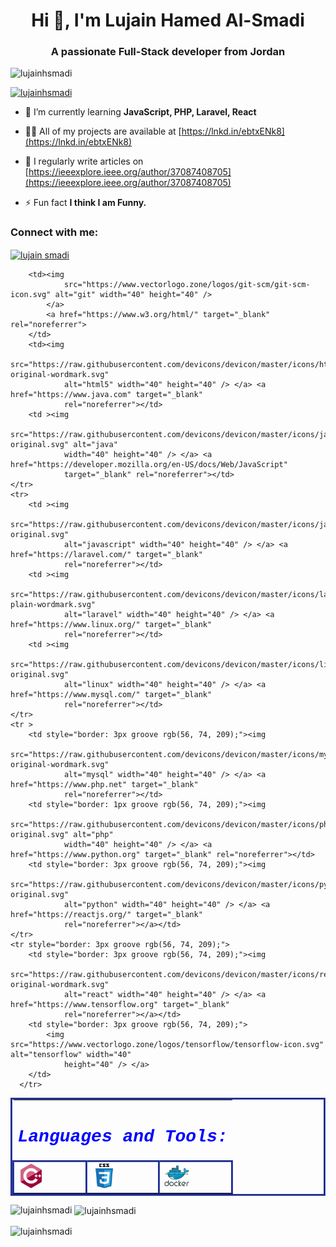 <h1 align="center">Hi 👋, I'm Lujain Hamed Al-Smadi</h1>
<h3 align="center">A passionate Full-Stack developer from Jordan</h3>

<p align="left"> <img src="https://komarev.com/ghpvc/?username=lujainhsmadi&label=Profile%20views&color=0e75b6&style=flat" alt="lujainhsmadi" /> </p>

<p align="left"> <a href="https://github.com/ryo-ma/github-profile-trophy"><img src="https://github-profile-trophy.vercel.app/?username=lujainhsmadi" alt="lujainhsmadi" /></a> </p>

- 🌱 I’m currently learning **JavaScript, PHP, Laravel, React**

- 👨‍💻 All of my projects are available at [https://lnkd.in/ebtxENk8](https://lnkd.in/ebtxENk8)

- 📝 I regularly write articles on [https://ieeexplore.ieee.org/author/37087408705](https://ieeexplore.ieee.org/author/37087408705)

- ⚡ Fun fact **I think I am Funny.**

<h3 align="left">Connect with me:</h3>
<p align="left">
<a href="https://linkedin.com/in/lujain smadi" target="blank"><img align="center" src="https://raw.githubusercontent.com/rahuldkjain/github-profile-readme-generator/master/src/images/icons/Social/linked-in-alt.svg" alt="lujain smadi" height="30" width="40" /></a>
</p>

<table style="border: 3px groove rgb(56, 74, 209);">
    <tr>
        <th colspan="3">
            <h1 style="color: blue;font-family: 'Courier New', Courier, monospace; font-style: italic;">Languages and
                Tools:</h1>
        </th>
    </tr>
    <tr style="border: 3px groove rgb(56, 74, 209);">
        <td style="border: 3px groove rgb(56, 74, 209);"><a href="https://www.w3schools.com/cpp/" target="_blank"
                rel="noreferrer"> <img
                    src="https://raw.githubusercontent.com/devicons/devicon/master/icons/cplusplus/cplusplus-original.svg"
                    alt="cplusplus" width="40" height="40" /> </a> <a href="https://www.w3schools.com/css/"
                target="_blank" rel="noreferrer"></td>
        <td style="border: 3px groove rgb(56, 74, 209);"><img
                src="https://raw.githubusercontent.com/devicons/devicon/master/icons/css3/css3-original-wordmark.svg"
                alt="css3" width="40" height="40" /> </a> <a href="https://www.docker.com/" target="_blank"
                rel="noreferrer"></td>
        <td style="border: 3px groove rgb(56, 74, 209);"><img
                src="https://raw.githubusercontent.com/devicons/devicon/master/icons/docker/docker-original-wordmark.svg"
                alt="docker" width="40" height="40" /> </a> <a href="https://git-scm.com/" target="_blank"
                rel="noreferrer"></td>
    </tr> 
    <tr>

        <td><img
                src="https://www.vectorlogo.zone/logos/git-scm/git-scm-icon.svg" alt="git" width="40" height="40" />
            </a>
            <a href="https://www.w3.org/html/" target="_blank" rel="noreferrer">
        </td>
        <td><img
                src="https://raw.githubusercontent.com/devicons/devicon/master/icons/html5/html5-original-wordmark.svg"
                alt="html5" width="40" height="40" /> </a> <a href="https://www.java.com" target="_blank"
                rel="noreferrer"></td>
        <td ><img
                src="https://raw.githubusercontent.com/devicons/devicon/master/icons/java/java-original.svg" alt="java"
                width="40" height="40" /> </a> <a href="https://developer.mozilla.org/en-US/docs/Web/JavaScript"
                target="_blank" rel="noreferrer"></td>
    </tr>
    <tr>
        <td ><img
                src="https://raw.githubusercontent.com/devicons/devicon/master/icons/javascript/javascript-original.svg"
                alt="javascript" width="40" height="40" /> </a> <a href="https://laravel.com/" target="_blank"
                rel="noreferrer"></td>
        <td ><img
                src="https://raw.githubusercontent.com/devicons/devicon/master/icons/laravel/laravel-plain-wordmark.svg"
                alt="laravel" width="40" height="40" /> </a> <a href="https://www.linux.org/" target="_blank"
                rel="noreferrer"></td>
        <td ><img
                src="https://raw.githubusercontent.com/devicons/devicon/master/icons/linux/linux-original.svg"
                alt="linux" width="40" height="40" /> </a> <a href="https://www.mysql.com/" target="_blank"
                rel="noreferrer"></td>
    </tr>
    <tr >
        <td style="border: 3px groove rgb(56, 74, 209);"><img
                src="https://raw.githubusercontent.com/devicons/devicon/master/icons/mysql/mysql-original-wordmark.svg"
                alt="mysql" width="40" height="40" /> </a> <a href="https://www.php.net" target="_blank"
                rel="noreferrer"></td>
        <td style="border: 1px groove rgb(56, 74, 209);"><img
                src="https://raw.githubusercontent.com/devicons/devicon/master/icons/php/php-original.svg" alt="php"
                width="40" height="40" /> </a> <a href="https://www.python.org" target="_blank" rel="noreferrer"></td>
        <td style="border: 3px groove rgb(56, 74, 209);"><img
                src="https://raw.githubusercontent.com/devicons/devicon/master/icons/python/python-original.svg"
                alt="python" width="40" height="40" /> </a> <a href="https://reactjs.org/" target="_blank"
                rel="noreferrer"></a></td>
    </tr>
    <tr style="border: 3px groove rgb(56, 74, 209);">
        <td style="border: 3px groove rgb(56, 74, 209);"><img
                src="https://raw.githubusercontent.com/devicons/devicon/master/icons/react/react-original-wordmark.svg"
                alt="react" width="40" height="40" /> </a> <a href="https://www.tensorflow.org" target="_blank"
                rel="noreferrer"></a></td>
        <td style="border: 3px groove rgb(56, 74, 209);">
            <img src="https://www.vectorlogo.zone/logos/tensorflow/tensorflow-icon.svg" alt="tensorflow" width="40"
                height="40" /> </a>
        </td>
      </tr>

</table>

<p><img align="left" src="https://github-readme-stats.vercel.app/api/top-langs?username=lujainhsmadi&show_icons=true&locale=en&layout=compact" alt="lujainhsmadi" /></p>

<p>&nbsp;<img align="center" src="https://github-readme-stats.vercel.app/api?username=lujainhsmadi&show_icons=true&locale=en" alt="lujainhsmadi" /></p>

<p><img align="center" src="https://github-readme-streak-stats.herokuapp.com/?user=lujainhsmadi&" alt="lujainhsmadi" /></p>



